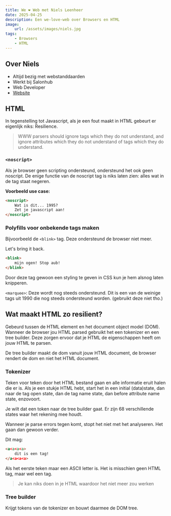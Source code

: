 ```yaml
---
title: We ❤️ Web met Niels Leenheer
date: 2025-04-25
description: Een we-love-web over Browsers en HTML
image:
    url: /assets/images/niels.jpg
tags:
    - Browsers
    - HTML
---
```


## Over Niels

- Altijd bezig met webstanddaarden
- Werkt bij Salonhub
- Web Developer
- [Website](https://nielsleenheer.com/)

## HTML

In tegenstelling tot Javascript, als je een fout maakt in HTML gebeurt er eigenlijk niks: Resilience.

> WWW parsers should ignore tags which they do not understand, and ignore attributes which they do not understand of tags which they do understand.

### `<noscript>`

Als je browser geen scripting ondersteund, ondersteund het ook geen noscript.
De enige functie van de noscript tag is niks laten zien: alles wat in de tag staat negeren.

**Voorbeeld use case:**

```HTML
<noscript>
    Wat is dit... 1995?
    Zet je javascript aan!
</noscript>
```

### Polyfills voor onbekende tags maken

Bijvoorbeeld de `<blink>` tag. Deze ondersteund de browser niet meer.

Let's bring it back.

```HTML
<blink>
    mijn ogen! Stop aub!
</blink>
```

Door deze tag gewoon een styling te geven in CSS kun je hem alsnog laten knipperen.

`<marquee>`: Deze wordt nog steeds ondersteund. Dit is een van de weinige tags uit 1990 die nog steeds ondersteund worden. (gebruikt deze niet tho.)

## Wat maakt HTML zo resilient?

Gebeurd tussen de HTML element en het document object model (DOM). Wanneer de browser jou HTML parsed gebruikt het een tokenizer en een tree builder. Deze zorgen ervoor dat je HTML de eigenschappen heeft om jouw HTML te parsen.

De tree builder maakt de dom vanuit jouw HTML document, de browser rendert de dom en niet het HTML document.

### Tokenizer

Teken voor teken door het HTML bestand gaan en alle informatie eruit halen die er is.
Als je een stukje HTML hebt, start het in een initial (data)state, dan naar de tag open state, dan de tag name state, dan before attribute name state, enzovoort.

Je wilt dat een token naar de tree builder gaat. Er zijn 68 verschillende states waar het rekening mee houdt.

Wanneer je parse errors tegen komt, stopt het niet met het analyseren. Het gaan dan gewoon verder.

Dit mag:

```HTML
<a<a<a<a>
    dit is een tag!
</a<a<a<a>
```

Als het eerste teken maar een ASCII letter is. Het is misschien geen HTML tag, maar wel een tag.

> Je kan niks doen in je HTML waardoor het niet meer zou werken

### Tree builder

Krijgt tokens van de tokenizer en bouwt daarmee de DOM tree.
